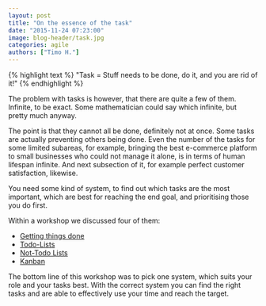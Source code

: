 ```yaml
---
layout: post
title: "On the essence of the task"
date: "2015-11-24 07:23:00"
image: blog-header/task.jpg
categories: agile
authors: ["Timo H."]
---
```


{% highlight text %}
"Task = Stuff needs to be done, do it, and you are rid of it!"
{% endhighlight %}

The problem with tasks is however, that there are quite a few of them.
Infinite, to be exact.
Some mathematician could say which infinite, but pretty much anyway.

The point is that they cannot all be done, definitely not at once.
Some tasks are actually preventing others being done.
Even the number of the tasks for some limited subareas, for example, bringing the best e-commerce platform to small businesses who could not manage it alone, is in terms of human lifespan infinite.
And next subsection of it, for example perfect customer satisfaction, likewise.

You need some kind of system, to find out which tasks are the most important, which are best for reaching the end goal, and prioritising those you do first.

Within a workshop we discussed four of them:

* [Getting things done ](https://en.wikipedia.org/wiki/Getting_Things_Done)
* [Todo-Lists](https://en.wikipedia.org/wiki/Time_management#Task_list_organization)
* [Not-Todo Lists](https://www.pinterest.com/pin/76772368624218376/)
* [Kanban](https://en.wikipedia.org/wiki/Kanban)

The bottom line of this workshop was to pick one system, which suits your role and your tasks best.
With the correct system you can find the right tasks and are able to effectively use your time and reach the target.
